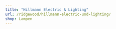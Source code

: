 ```yaml
---
title: "Hillmann Electric & Lighting"
url: /ridgewood/hillmann-electric-und-lighting/
shop: Lampen
---
```

